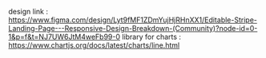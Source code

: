 design link : https://www.figma.com/design/Lyt9fMF1ZDmYujHjRHnXX1/Editable-Stripe-Landing-Page---Responsive-Design-Breakdown-(Community)?node-id=0-1&p=f&t=NJ7UW6JtM4weFb99-0
library for charts : https://www.chartjs.org/docs/latest/charts/line.html